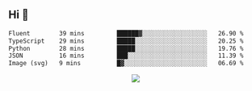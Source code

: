 ## Hi 👋

<!--START_SECTION:waka-->

```txt
Fluent        39 mins         ██████▓░░░░░░░░░░░░░░░░░░   26.90 %
TypeScript    29 mins         █████░░░░░░░░░░░░░░░░░░░░   20.25 %
Python        28 mins         █████░░░░░░░░░░░░░░░░░░░░   19.76 %
JSON          16 mins         ███░░░░░░░░░░░░░░░░░░░░░░   11.39 %
Image (svg)   9 mins          █▓░░░░░░░░░░░░░░░░░░░░░░░   06.69 %
```

<!--END_SECTION:waka-->

<p align="center">
  <a href="https://wakatime.com/@d93f0e24-e3ad-4f8d-9b8b-385bab9124f6">
    <img src="https://wakatime.com/badge/user/d93f0e24-e3ad-4f8d-9b8b-385bab9124f6.svg" />
  </a>
</p>
